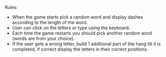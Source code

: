 Rules:
- When the game starts pick a random word and display dashes according to the length of the word.
- User can click on the letters or type using the keyboard.
- Each time the game restarts you should pick another random word (words are from your choice).
- If the user gets a wrong letter, build 1 additional part of the hang till it is completed, if correct display the letters in their correct positions.
